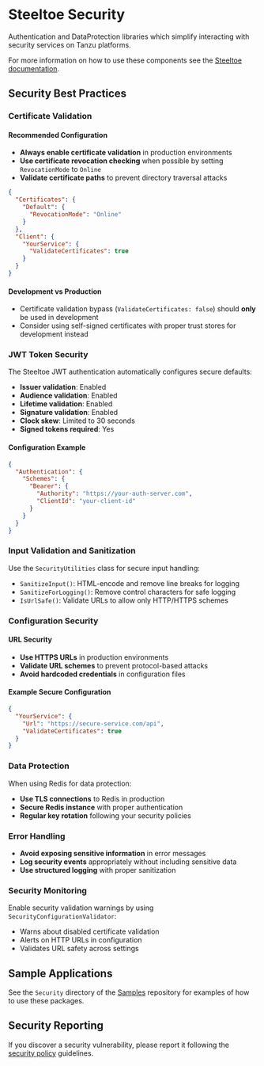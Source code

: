 # Steeltoe Security

Authentication and DataProtection libraries which simplify interacting with security services on Tanzu platforms.

For more information on how to use these components see the [Steeltoe documentation](https://steeltoe.io/).

## Security Best Practices

### Certificate Validation

#### Recommended Configuration
- **Always enable certificate validation** in production environments
- **Use certificate revocation checking** when possible by setting `RevocationMode` to `Online`
- **Validate certificate paths** to prevent directory traversal attacks

```json
{
  "Certificates": {
    "Default": {
      "RevocationMode": "Online"
    }
  },
  "Client": {
    "YourService": {
      "ValidateCertificates": true
    }
  }
}
```

#### Development vs Production
- Certificate validation bypass (`ValidateCertificates: false`) should **only** be used in development
- Consider using self-signed certificates with proper trust stores for development instead

### JWT Token Security

The Steeltoe JWT authentication automatically configures secure defaults:
- **Issuer validation**: Enabled
- **Audience validation**: Enabled  
- **Lifetime validation**: Enabled
- **Signature validation**: Enabled
- **Clock skew**: Limited to 30 seconds
- **Signed tokens required**: Yes

#### Configuration Example
```json
{
  "Authentication": {
    "Schemes": {
      "Bearer": {
        "Authority": "https://your-auth-server.com",
        "ClientId": "your-client-id"
      }
    }
  }
}
```

### Input Validation and Sanitization

Use the `SecurityUtilities` class for secure input handling:
- `SanitizeInput()`: HTML-encode and remove line breaks for logging
- `SanitizeForLogging()`: Remove control characters for safe logging
- `IsUrlSafe()`: Validate URLs to allow only HTTP/HTTPS schemes

### Configuration Security

#### URL Security
- **Use HTTPS URLs** in production environments
- **Validate URL schemes** to prevent protocol-based attacks
- **Avoid hardcoded credentials** in configuration files

#### Example Secure Configuration
```json
{
  "YourService": {
    "Url": "https://secure-service.com/api",
    "ValidateCertificates": true
  }
}
```

### Data Protection

When using Redis for data protection:
- **Use TLS connections** to Redis in production
- **Secure Redis instance** with proper authentication
- **Regular key rotation** following your security policies

### Error Handling

- **Avoid exposing sensitive information** in error messages
- **Log security events** appropriately without including sensitive data
- **Use structured logging** with proper sanitization

### Security Monitoring

Enable security validation warnings by using `SecurityConfigurationValidator`:
- Warns about disabled certificate validation
- Alerts on HTTP URLs in configuration
- Validates URL safety across settings

## Sample Applications

See the `Security` directory of the [Samples](https://github.com/SteeltoeOSS/Samples) repository for examples of how to use these packages.

## Security Reporting

If you discover a security vulnerability, please report it following the [security policy](../../SECURITY.md) guidelines.
